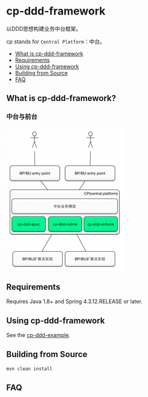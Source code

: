 # cp-ddd-framework
以DDD思想构建业务中台框架。

cp stands for `Central Platform`：中台。

* [What is cp-ddd-framework](#what-is-cp-ddd-framework)
* [Requirements](#requirements)
* [Using cp-ddd-framework](#using-cp-ddd-framework)
* [Building from Source](#building-from-source)
* [FAQ](#faq)

## What is cp-ddd-framework?

### 中台与前台

![](doc/assets/img/bp-cp.png)

## Requirements

Requires Java 1.8+ and Spring 4.3.12.RELEASE or later.

## Using cp-ddd-framework

See the [cp-ddd-example](cp-ddd-example).

## Building from Source

``` bash
mvn clean install
```

## FAQ
